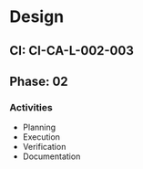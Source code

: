 # Design

## CI: CI-CA-L-002-003
## Phase: 02

### Activities
- Planning
- Execution
- Verification
- Documentation
